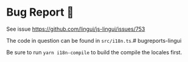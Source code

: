 # Bug Report 🐞

See issue https://github.com/lingui/js-lingui/issues/753

The code in question can be found in `src/i18n.ts`.# bugreports-lingui

Be sure to run `yarn i18n-compile` to build the compile the locales first.
